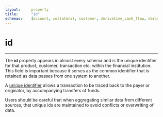 ```yaml
---
layout:		property
title:		"id"
schemas:	[account, collateral, customer, derivative_cash_flow, derivative, exchange_rate, guarantor, issuer, loan_transaction, loan, security]
---
```


# id

---

The **id** property appears in almost every schema and is the unique identifier for that product, customer, transaction etc. within the financial institution. This field is important because it serves as the common identifier that is retained as data passes from one system to another.

A [unique identifier][unid] allows a transaction to be traced back to the payer or originator, by accompanying transfers of funds.

Users should be careful that when aggregating similar data from different sources, that unique ids are maintained to avoid conflicts or overwriting of data.

[unid]: http://eur-lex.europa.eu/LexUriServ/LexUriServ.do?uri=OJ:L:2006:345:0001:0009:EN:PDF
